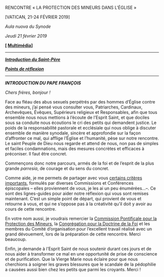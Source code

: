 RENCONTRE « LA PROTECTION DES MINEURS DANS L'ÉGLISE »

[VATICAN, 21-24 FÉVRIER 2019]

*Aula nuova du Synode*

*Jeudi 21 février 2019*

**[ [Multimédia](http://w2.vatican.va/content/francesco/fr/events/event.dir.html/content/vaticanevents/fr/2019/2/21/protezione-minori.html)]**

* * *

***[Introduction du Saint-Père](http://w2.vatican.va/content/francesco/fr/speeches/2019/february/documents/papa-francesco_20190221_incontro-protezioneminori-apertura.html#INTRODUCTION_)***

***[Points de réflexion](http://www.vatican.va/resources/resources_puntidiriflessione-protezioneminori_20190221_fr.html)***

* * *

***INTRODUCTION DU PAPE FRANÇOIS***

*Chers frères, bonjour !*

Face au fléau des abus sexuels perpétrés par des hommes d’Église contre des mineurs, j’ai pensé vous consulter vous, Patriarches, Cardinaux, Archevêques, Évêques, Supérieurs religieux et Responsables, afin que tous ensemble nous nous mettions à l’écoute de l’Esprit Saint, et que dociles sous sa conduite nous écoutions le cri des petits qui demandent justice. Le poids de la responsabilité pastorale et ecclésiale qui nous oblige à discuter ensemble de manière synodale, sincère et approfondie sur la façon d’affronter ce mal, qui afflige l’Église et l’humanité, pèse sur notre rencontre. Le saint Peuple de Dieu nous regarde et attend de nous, non pas de simples et faciles condamnations, mais des mesures concrètes et efficaces à préconiser. Il faut être concret.

Commençons donc notre parcours, armés de la foi et de l’esprit de la plus grande *parresia*, de courage et du sens du concret.

Comme aide, je me permets de partager avec vous [certains critères importants](http://www.vatican.va/resources/resources_puntidiriflessione-protezioneminori_20190221_fr.html), formulés par diverses Commissions et Conférences épiscopales – elles proviennent de vous, je les ai un peu énumérées…–. Ce sont des lignes-guides pour aider notre réflexion qui vous sont remises maintenant. C’est un simple point de départ, qui provient de vous et retourne à vous, et qui ne s’oppose pas à la créativité qu’il doit y avoir au cours de cette rencontre.

En votre nom aussi, je voudrais remercier la [Commission Pontificale pour la Protection des Mineurs](http://www.protectionofminors.va/content/tuteladeiminori/en.html), la [Congrégation pour la Doctrine de la Foi](http://www.vatican.va/roman_curia/congregations/cfaith/index_fr.htm) et les membres du Comité d’organisation pour l’excellent travail réalisé avec un grand dévouement, lors de la préparation de cette rencontre. Merci beaucoup.

Enfin, je demande à l’Esprit Saint de nous soutenir durant ces jours et de nous aider à transformer ce mal en une opportunité de prise de conscience et de purification. Que la Vierge Marie nous éclaire pour que nous cherchions à soigner les graves blessures que le scandale de la pédophilie a causées aussi bien chez les petits que parmi les croyants. Merci !